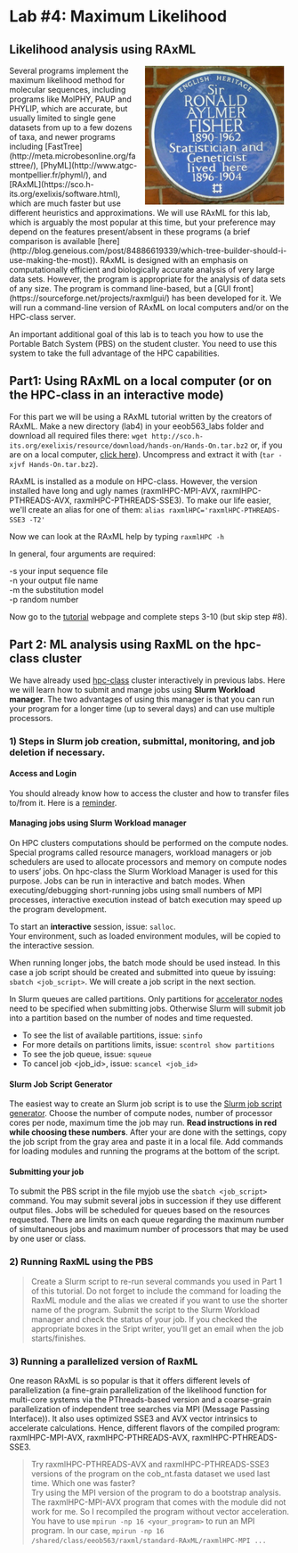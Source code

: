 # Lab #4: Maximum Likelihood
## Likelihood analysis using RAxML
<img src="./fisher.jpg" align="right" hspace="10">
Several programs implement the maximum likelihood method for molecular sequences, including programs like MolPHY, PAUP and PHYLIP, which are accurate, but usually limited to single gene datasets from up to a few dozens of taxa, and newer programs including [FastTree](http://meta.microbesonline.org/fasttree/), [PhyML](http://www.atgc-montpellier.fr/phyml/), and [RAxML](https://sco.h-its.org/exelixis/software.html), which are much faster but use different heuristics and approximations. We will use RAxML for this lab, which is arguably the most popular at this time, but your preference may depend on the features present/absent in these programs (a brief comparison is available [here](http://blog.geneious.com/post/84886619339/which-tree-builder-should-i-use-making-the-most)). RAxML is designed with an emphasis on computationally efficient and biologically accurate analysis of very large data sets. However, the program is appropriate for the analysis of data sets of any size. The program is command line-based, but a [GUI front](https://sourceforge.net/projects/raxmlgui/) has been developed for it. We will run a command-line version of RAxML on local computers and/or on the HPC-class server.

An important additional goal of this lab is to teach you how to use the Portable Batch System (PBS) on the student cluster. You need to use this system to take the full advantage of the HPC capabilities.

## Part1: Using RAxML on a local computer (or on the HPC-class in an interactive mode)
For this part we will be using a RAxML tutorial written by the creators of RAxML.  Make a new directory (lab4) in your eeob563_labs folder and download all required files there:
`wget http://sco.h-its.org/exelixis/resource/download/hands-on/Hands-On.tar.bz2` or, if you are on a local computer, [click here](https://sco.h-its.org/exelixis/resource/download/hands-on/Hands-On.tar.bz2)). Uncompress and extract it with (`tar -xjvf Hands-On.tar.bz2`). 

RAxML is installed as a module on HPC-class. However, the version installed have long and ugly names (raxmlHPC-MPI-AVX, raxmlHPC-PTHREADS-AVX, raxmlHPC-PTHREADS-SSE3). To make our life easier, we'll create an alias for one of them: `alias raxmlHPC='raxmlHPC-PTHREADS-SSE3 -T2'`

Now we can look at the RAxML help by typing `raxmlHPC -h` 

In general, four arguments are required: 

-s your input sequence file  
-n your output file name  
-m the substitution model  
-p random number  

Now go to the [tutorial](https://sco.h-its.org/exelixis/web/software/raxml/hands_on.html) webpage and complete steps 3-10 (but skip step #8).

## Part 2: ML analysis using RaxML on the hpc-class cluster
We have already used [hpc-class](https://www.hpc.iastate.edu/guides/classroom-hpc-cluster) cluster interactively in previous labs. Here we will learn how to submit and mange jobs using **Slurm Workload manager**. The two advantages of using this manager is that you can run your program for a longer time (up to several days) and can use multiple processors.

### 1) Steps in Slurm job creation, submittal, monitoring, and job deletion if necessary.
#### Access and Login
You should already know how to access the cluster and how to transfer files to/from it. Here is a [reminder](https://www.hpc.iastate.edu/guides/classroom-hpc-cluster/access-and-login).

#### Managing jobs using Slurm Workload manager
On HPC clusters computations should be performed on the compute nodes. Special programs called resource managers, workload managers or job schedulers are used to allocate processors and memory on compute nodes to users’ jobs.  On hpc-class the Slurm Workload Manager is used for this purpose.  Jobs can be run in interactive and batch modes.  When executing/debugging short-running jobs using small numbers of MPI processes, interactive execution instead of batch execution may speed up the program development.  

To start an **interactive** session, issue: `salloc`.  
Your environment, such as loaded environment modules, will be copied to the interactive session.

When running longer jobs, the batch mode should be used instead.  In this case a job script should be created and submitted into queue by issuing: `sbatch <job_script>`. We will create a job script in the next section.
 
In Slurm queues are called partitions. Only partitions for [accelerator nodes](https://www.hpc.iastate.edu/guides/classroom-hpc-cluster/accelerator-nodes) need to be specified when submitting jobs. Otherwise Slurm will submit job into a partition based on the number of nodes and time requested.

* To see the list of available partitions, issue: `sinfo`
* For more details on partitions limits, issue: `scontrol show partitions`
* To see the job queue, issue: `squeue`
* To cancel job <job_id>, issue: `scancel <job_id>`

#### Slurm Job Script Generator
The easiest way to create an Slurm job script is to use the [Slurm job script generator](https://www.hpc.iastate.edu/guides/classroom-hpc-cluster/slurm-job-script-generator). 
Choose the number of compute nodes, number of processor cores per node, maximum time the job may run. **Read instructions in red while choosing these numbers**. After your are done with the settings, copy the job script from the gray area and paste it in a local file.  Add commands for loading modules and running the programs at the bottom of the script.

#### Submitting your job
To submit the PBS script in the file myjob use the `sbatch <job_script>` command.  You may submit several jobs in succession if they use different output files. Jobs will be scheduled for queues based on the resources requested. There are limits on each queue regarding the maximum number of simultaneous jobs and maximum number of processors that may be used by one user or class. 

### 2) Running RaxML using the PBS
> Create a Slurm script to re-run several commands you used in Part 1 of this tutorial. Do not forget to include the command for loading the RaxML module and the alias we created if you want to use the shorter name of the program.  Submit the script to the Slurm Workload manager and check the status of your job.  If you checked the appropriate boxes in the Sript writer, you'll get an email when the job starts/finishes.  


### 3) Running a parallelized version of RaxML
One reason RAxML is so popular is that it offers different levels of parallelization (a fine-grain parallelization of the likelihood function for multi-core systems via the PThreads-based version and a coarse-grain parallelization of independent tree searches via MPI (Message Passing Interface)). It also uses optimized SSE3 and AVX vector intrinsics to accelerate calculations. Hence, different flavors of the compiled program: raxmlHPC-MPI-AVX, raxmlHPC-PTHREADS-AVX, raxmlHPC-PTHREADS-SSE3.

> Try raxmlHPC-PTHREADS-AVX and raxmlHPC-PTHREADS-SSE3 versions of the program on the cob_nt.fasta dataset we used last time.  Which one was faster?  
> Try using the MPI version of the program to do a bootstrap analysis. The raxmlHPC-MPI-AVX program that comes with the module did not work for me. So I recompiled the program without vector acceleration. You have to use `mpirun -np 16 <your_program>` to run an MPI program.  In our case, `mpirun -np 16 /shared/class/eeob563/raxml/standard-RAxML/raxmlHPC-MPI ...`

